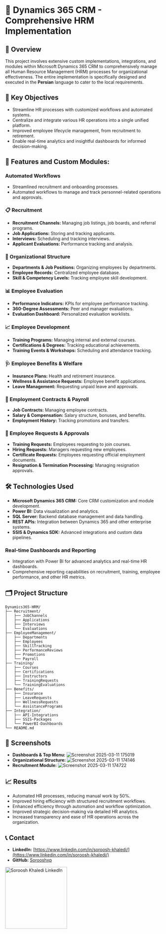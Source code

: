 # 📌 Dynamics 365 CRM - Comprehensive HRM Implementation

## 📖 Overview
This project involves extensive custom implementations, integrations, and modules within Microsoft Dynamics 365 CRM to comprehensively manage all Human Resource Management (HRM) processes for organizational effectiveness. 
The entire implementation is specifically designed and executed in the **Persian** language to cater to the local requirements.

## 🌟 Key Objectives
- Streamline HR processes with customized workflows and automated systems.
- Centralize and integrate various HR operations into a single unified platform.
- Improved employee lifecycle management, from recruitment to retirement.
- Enable real-time analytics and insightful dashboards for informed decision-making.

## 🚀 Features and Custom Modules:

### Automated Workflows
- Streamlined recruitment and onboarding processes.
- Automated workflows to manage and track personnel-related operations and approvals.

### **📋 Recruitment**
- **Recruitment Channels:** Managing job listings, job boards, and referral programs.
- **Job Applications:** Storing and tracking applicants.
- **Interviews:** Scheduling and tracking interviews.
- **Applicant Evaluations:** Performance tracking and analysis.

### **🏢 Organizational Structure**
- **Departments & Job Positions:** Organizing employees by departments.
- **Employee Records:** Centralized employee database.
- **Skill & Competency Levels:** Tracking employee skill development.

### **📊 Employee Evaluation**
- **Performance Indicators:** KPIs for employee performance tracking.
- **360-Degree Assessments:** Peer and manager evaluations.
- **Evaluation Dashboard:** Personalized evaluation worklists.

### **📈 Employee Development**
- **Training Programs:** Managing internal and external courses.
- **Certifications & Degrees:** Tracking educational achievements.
- **Training Events & Workshops:** Scheduling and attendance tracking.

### **🩺 Employee Benefits & Welfare**
- **Insurance Plans:** Health and retirement insurance.
- **Wellness & Assistance Requests:** Employee benefit applications.
- **Leave Management:** Requesting unpaid leave and approvals.

### **💼 Employment Contracts & Payroll**
- **Job Contracts:** Managing employee contracts.
- **Salary & Compensation:** Salary structure, bonuses, and benefits.
- **Employment History:** Tracking promotions and transfers.

### **📑 Employee Requests & Approvals**
- **Training Requests:** Employees requesting to join courses.
- **Hiring Requests:** Managers requesting new employees.
- **Certificate Requests:** Employees requesting official employment documents.
- **Resignation & Termination Processing:** Managing resignation approvals.

## 🛠️ Technologies Used
- **Microsoft Dynamics 365 CRM:** Core CRM customization and module development.
- **Power BI:** Data visualization and analytics.
- **SQL Server:** Backend database management and data handling.
- **REST APIs:** Integration between Dynamics 365 and other enterprise systems.
- **SSIS & Dynamics SDK:** Advanced integrations and custom data pipelines.

### Real-time Dashboards and Reporting
- Integration with Power BI for advanced analytics and real-time HR dashboards.
- Comprehensive reporting capabilities on recruitment, training, employee performance, and other HR metrics.

## 🗂️ Project Structure
```
Dynamics365-HRM/
├── Recruitment/
│   ├── JobChannels
│   ├── Applications
│   ├── Interviews
│   └── Evaluations
├── EmployeeManagement/
│   ├── Departments
│   ├── Employees
│   ├── SkillTracking
│   ├── PerformanceReviews
│   ├── Promotions
│   └── Payroll
├── Training/
│   ├── Courses
│   ├── Certifications
│   ├── Instructors
│   ├── TrainingRequests
│   └── TrainingEvaluations
├── Benefits/
│   ├── Insurance
│   ├── LeaveRequests
│   ├── WellnessRequests
│   └── AssistancePrograms
├── Integration/
│   ├── API-Integrations
│   ├── SSIS-Packages
│   └── PowerBI-Dashboards
└── README.md
```

## 📸 Screenshots
- **Dashboards & Top Menu:** ![Screenshot 2025-03-11 175019](https://github.com/user-attachments/assets/190ea9a9-8c58-4ac4-b5cb-bf071a15d6d9)
- **Organizational Structure:** ![Screenshot 2025-03-11 174146](https://github.com/user-attachments/assets/adfcdd86-469c-4f70-b013-3bc9aa1f39d0)
- **Recruitment Module:** ![Screenshot 2025-03-11 174722](https://github.com/user-attachments/assets/bbdece83-d42d-460d-b865-38312258bd03)

## 📈 Results
- Automated HR processes, reducing manual work by 50%.
- Improved hiring efficiency with structured recruitment workflows.
- Enhanced efficiency through automation and workflow optimization.
- Improved strategic decision-making via detailed HR analytics.
- Increased transparency and ease of HR operations across the organization.

## 📞 Contact
- **LinkedIn:** [https://www.linkedin.com/in/soroosh-khaledi/](https://www.linkedin.com/in/soroosh-khaledi/)
- **GitHub:** [Sorooshxp](https://github.com/Sorooshxp)

<a href="https://www.linkedin.com/in/sorooshkhaledi/">
  <img align="center" alt="Soroosh Khaledi LinkedIn" width="200px" src="https://img.shields.io/badge/-LinkedIn-0077B5?style=for-the-badge&logo=Linkedin&logoColor=white"/>
</a>


